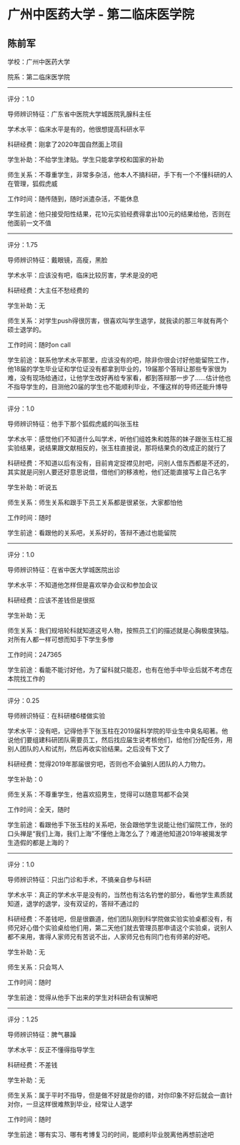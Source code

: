 # 广州中医药大学 - 第二临床医学院

## 陈前军

学校：广州中医药大学

院系：第二临床医学院

* * *

评分：1.0

导师辨识特征：广东省中医院大学城医院乳腺科主任

学术水平：临床水平是有的，他很想提高科研水平

科研经费：刚拿了2020年国自然面上项目

学生补助：不给学生津贴。学生只能拿学校和国家的补助

师生关系：不尊重学生，非常多杂活，他本人不搞科研，手下有一个不懂科研的人在管理，狐假虎威

工作时间：随传随到，随时派遣杂活，不能休息

学生前途：他只接受阳性结果，花10元实验经费得拿出100元的结果给他，否则在他面前一文不值

* * *

评分：1.75

导师辨识特征：戴眼镜，高瘦，黑脸

学术水平：应该没有吧，临床比较厉害，学术是没的吧

科研经费：大主任不愁经费的

学生补助：无

师生关系：对学生push得很厉害，很喜欢叫学生退学，就我读的那三年就有两个硕士退学的。

工作时间：随时on call

学生前途：联系他学术水平那里，应该没有的吧，除非你很会讨好他能留院工作，他18届的学生毕业证和学位证没有都拿到毕业的，19届那个答辩让那些专家很为难，没有现场给通过，让他学生改好再给专家看，都到答辩那一步了……估计他也不指导学生的，目测他20届的学生也不能顺利毕业，不懂这样的导师还能升博导

* * *

评分：1.0

导师辨识特征：他手下那个狐假虎威的叫张玉柱

学术水平：感觉他们不知道什么叫学术，听他们组姓朱和姓陈的妹子跟张玉柱汇报实验结果，说结果跟文献相反的，张玉柱直接说，那将结果负的改成正的就行了

科研经费：不知道以后有没有，目前肯定捉襟见肘吧，问别人借东西都是不还的，其实就是问别人要还好意思说借，借他们的移液枪，他们还能直接写上自己名字

学生补助：听说五

师生关系：师生关系和跟手下员工关系都是很紧张，大家都怕他

工作时间：随时

学生前途：看跟他的关系吧，关系好的，答辩不通过也能留院

* * *

评分：1.0

导师辨识特征：在省中医大学城医院出诊

学术水平：不知道他怎样但是喜欢举办会议和参加会议

科研经费：应该不差钱但是很抠

学生补助：无

师生关系：我们规培轮科就知道这号人物，按照员工们的描述就是心胸极度狭隘。对所有人都一样可想而知手下学生多惨

工作时间：24*7*365

学生前途：看能不能讨好他，为了留科就只能忍，也有在他手中毕业后就不考虑在本院找工作的

* * *

评分：0.25

导师辨识特征：在科研楼6楼做实验

学术水平：没有吧，记得他手下张玉柱在2019届科学院的毕业生中臭名昭著。他说他们要组建科研团队需要员工，然后找应届生说考核他们，给他们分配任务，用别人团队的人和试剂，然后再收实验结果。之后没有下文了

科研经费：觉得2019年那届很穷吧，否则也不会骗别人团队的人力物力。

学生补助：0

师生关系：不尊重学生，他喜欢招男生，觉得可以随意骂都不会哭

工作时间：全天，随时

学生前途：看跟他手下张玉柱的关系吧，张会跟他学生说能让他们留院工作，张的口头禅是“我们上海，我们上海”不懂他上海怎么了？难道他知道2019年被揭发学生造假的都是上海的？

* * *

评分：1.0

导师辨识特征：只出门诊和手术，不搞亲自参与科研

学术水平：真正的学术水平是没有的，当然也有沽名钓誉的部分，看他学生素质就知道，退学的退学，没有双证的，答辩不通过的

科研经费：不差钱吧，但是很霸道，他们团队刚到科学院做实验实验桌都没有，有师兄好心借个实验桌给他们用，第二天他们就去管理员那申请这个实验桌，说别人都不来用，害得人家师兄有苦说不出，人家师兄也有同门也有师弟的好吧。

学生补助：无

师生关系：只会骂人

工作时间：随时

学生前途：觉得从他手下出来的学生对科研会有误解吧

* * *

评分：1.25

导师辨识特征：脾气暴躁

学术水平：反正不懂得指导学生

科研经费：不差钱

学生补助：无

师生关系：属于平时不指导，但是做不好就是你的错，对你印象不好后就会一直针对你，一旦这样很难熬到毕业，经常让人退学

工作时间：随时

学生前途：哪有实习、哪有考博复习的时间，能顺利毕业脱离他再想前途吧
